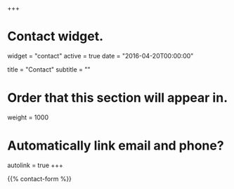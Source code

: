 +++
# Contact widget.
widget = "contact"
active = true
date = "2016-04-20T00:00:00"

title = "Contact"
subtitle = ""

# Order that this section will appear in.
weight = 1000

# Automatically link email and phone?
autolink = true
+++

{{% contact-form %}}
